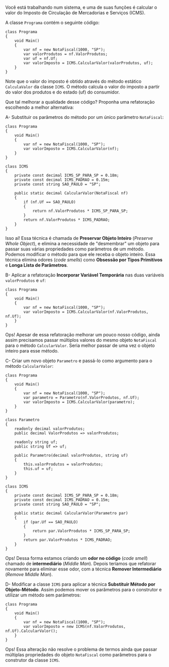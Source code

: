 ﻿Você está trabalhando num sistema, e uma de suas funções é calcular
o valor do Imposto de Circulação de Mercadorias e Serviços (ICMS).

A classe `Programa` contém o seguinte código:

```
class Programa
{
    void Main()
    {
        var nf = new NotaFiscal(1000, "SP");
        var valorProdutos = nf.ValorProdutos;
        var uf = nf.Uf;
        var valorImposto = ICMS.CalcularValor(valorProdutos, uf);
    }
}
```

Note que o valor do imposto é obtido através do método estático `CalculaValor`
da classe `ICMS`. O método calcula o valor do imposto a partir do valor dos produtos
e do estado (uf) do consumidor.

Que tal melhorar a qualidade desse código? Proponha uma refatoração escolhendo a melhor alternativa:

A- 
Substituir os parâmetros do método por um único parâmetro `NotaFiscal`:
```
class Programa
{
    void Main()
    {
        var nf = new NotaFiscal(1000, "SP");
        var valorImposto = ICMS.CalcularValor(nf);
    }
}

class ICMS
{
    private const decimal ICMS_SP_PARA_SP = 0.18m;
    private const decimal ICMS_PADRAO = 0.15m;
    private const string SAO_PAULO = "SP";

    public static decimal CalcularValor(NotaFiscal nf)
    {
        if (nf.Uf == SAO_PAULO)
        {
            return nf.ValorProdutos * ICMS_SP_PARA_SP;
        }
        return nf.ValorProdutos * ICMS_PADRAO;
    }
}
```
Isso aí! Essa técnica é chamada de **Preservar Objeto Inteiro** (*Preserve Whole Object*), 
e elimina a necessidade de "desmembrar" um objeto para passar suas várias propriedades como
parâmetros de um método. Podemos modificar o método para que ele receba o objeto inteiro.
Essa técnica elimina odores (*code smells*) como **Obsessão por Tipos Primitivos** e **Longa Lista de Parâmetros**.

B- 
Aplicar a refatoração **Incorporar Variável Temporária** nas duas variáveis `valorProdutos`
e `uf`:
```
class Programa
{
    void Main()
    {
        var nf = new NotaFiscal(1000, "SP");
        var valorImposto = ICMS.CalcularValor(nf.ValorProdutos, nf.Uf);
    }
}
```
Ops! Apesar de essa refatoração melhorar um pouco nosso código, ainda assim
precisamos passar múltiplos valores do mesmo objeto `NotaFiscal` para o método
`CalcularValor`. Seria melhor passar de uma vez o objeto inteiro para esse método.

C- 
Criar um novo objeto `Parametro` e passá-lo como argumento para o método `CalcularValor`:

```
class Programa
{
    void Main()
    {
        var nf = new NotaFiscal(1000, "SP");
        var parametro = Parametro(nf.ValorProdutos, nf.Uf);
        var valorImposto = ICMS.CalcularValor(parametro);
    }
}

class Parametro
{
    readonly decimal valorProdutos;
    public decimal ValorProdutos => valorProdutos;

    readonly string uf;
    public string Uf => uf;

    public Parametro(decimal valorProdutos, string uf)
    {
        this.valorProdutos = valorProdutos;
        this.uf = uf;
    }
}

class ICMS
{
    private const decimal ICMS_SP_PARA_SP = 0.18m;
    private const decimal ICMS_PADRAO = 0.15m;
    private const string SAO_PAULO = "SP";

    public static decimal CalcularValor(Parametro par)
    {
        if (par.Uf == SAO_PAULO)
        {
            return par.ValorProdutos * ICMS_SP_PARA_SP;
        }
        return par.ValorProdutos * ICMS_PADRAO;
    }
}
```
Ops! Dessa forma estamos criando um **odor no código** (*code smell*) chamado
de **intermediário** (*Middle Man*). Depois teríamos que refatorar novamente
para eliminar esse odor, com a técnica **Remover Intermediário** (*Remove Middle Man*).


D- Modificar a classe `ICMS` para aplicar a técnica **Substituir Método por Objeto-Método**.
Assim podemos mover os parâmetros para o construtor e utilizar um método sem parâmetros:

```
class Programa
{
    void Main()
    {
        var nf = new NotaFiscal(1000, "SP");
        var valorImposto = new ICMS(nf.ValorProdutos, nf.Uf).CalcularValor();
    }
}
```
Ops! Essa alteração não resolve o problema de termos ainda que passar múltiplas propriedades
do objeto `NotaFiscal` como parâmetros para o construtor da classe `ICMS`.
